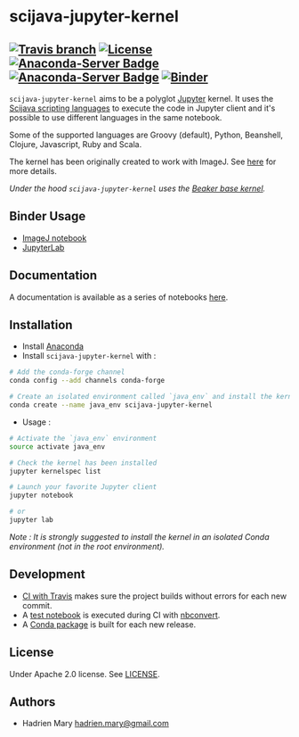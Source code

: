 # scijava-jupyter-kernel
[![Travis branch](https://img.shields.io/travis/scijava/scijava-jupyter-kernel/master.svg?style=flat-square)](https://travis-ci.org/scijava/scijava-jupyter-kernel)
[![License](https://img.shields.io/github/license/scijava/scijava-jupyter-kernel.svg?style=flat-square)](https://github.com/scijava/scijava-jupyter-kernel/blob/master/LICENSE)
[![Anaconda-Server Badge](https://anaconda.org/conda-forge/scijava-jupyter-kernel/badges/version.svg)](https://anaconda.org/conda-forge/scijava-jupyter-kernel)
[![Anaconda-Server Badge](https://anaconda.org/conda-forge/scijava-jupyter-kernel/badges/downloads.svg)](https://anaconda.org/conda-forge/scijava-jupyter-kernel)
[![Binder](https://mybinder.org/badge.svg)](https://mybinder.org/v2/gh/scijava/scijava-jupyter-kernel/master)
---

`scijava-jupyter-kernel` aims to be a polyglot [Jupyter](http://jupyter.org/) kernel. It uses the [Scijava scripting languages](https://imagej.net/Scripting#Supported_languages) to execute the code in Jupyter client and it's possible to use different languages in the same notebook.

Some of the supported languages are Groovy (default), Python, Beanshell, Clojure, Javascript, Ruby and Scala.

The kernel has been originally created to work with ImageJ. See [here](https://imagej.net/Scijava_Jupyter_Kernel) for more details.

*Under the hood `scijava-jupyter-kernel` uses the [Beaker base kernel](https://github.com/twosigma/beakerx/tree/master/kernel/base).*

## Binder Usage

- [ImageJ notebook](https://mybinder.org/v2/gh/4QuantOSS/scijava-jupyter-kernel/master?filepath=notebooks%2FImageJ.ipynb)
- [JupyterLab](https://mybinder.org/v2/gh/4QuantOSS/scijava-jupyter-kernel/master?urlpath=lab)

## Documentation

A documentation is available as a series of notebooks [here](./notebooks/Welcome.ipynb).

## Installation

- Install [Anaconda](https://www.continuum.io/downloads)
- Install `scijava-jupyter-kernel` with :

```bash
# Add the conda-forge channel
conda config --add channels conda-forge

# Create an isolated environment called `java_env` and install the kernel
conda create --name java_env scijava-jupyter-kernel
```

- Usage :

```bash
# Activate the `java_env` environment
source activate java_env

# Check the kernel has been installed
jupyter kernelspec list

# Launch your favorite Jupyter client
jupyter notebook

# or
jupyter lab
```

*Note : It is strongly suggested to install the kernel in an isolated Conda environment (not in the root environment).*

## Development

- [CI with Travis](https://travis-ci.org/scijava/scijava-jupyter-kernel) makes sure the project builds without errors for each new commit.
- A [test notebook](./notebooks/Test.ipynb) is executed during CI with [nbconvert](http://nbconvert.readthedocs.io/en/latest/execute_api.html).
- A [Conda package](https://github.com/conda-forge/scijava-jupyter-kernel-feedstock) is built for each new release.

## License

Under Apache 2.0 license. See [LICENSE](LICENSE).

## Authors

- Hadrien Mary <hadrien.mary@gmail.com>

